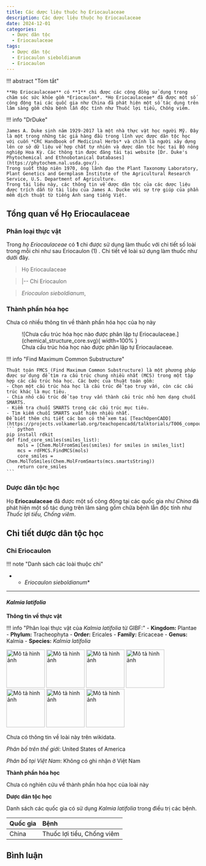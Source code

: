 ```yaml
---
title: Các dược liệu thuộc họ Eriocaulaceae
description: Các dược liệu thuộc họ Eriocaulaceae
date: 2024-12-01
categories:
  - Dược dân tộc
  - Eriocaulaceae
tags:
  - Dược dân tộc
  - Eriocaulon sieboldianum
  - Eriocaulon
---
```

!!! abstract "Tóm tắt"

    **Họ Eriocaulaceae** có **1** chi được các cộng đồng sử dụng trong chăm sóc sức khỏe gồm *Eriocaulon*. *Họ Eriocaulaceae* đã được một số công động tại các quốc gia như China đã phát hiện một số tác dụng trên lâm sàng gồm chữa bệnh lẫn độc tính như Thuốc lợi tiểu, Chống viêm.

!!! info "DrDuke"

    James A. Duke sinh năm 1929-2017 là một nhà thực vật học người Mỹ. Đây là một trong những tác giả hàng đầu trong lĩnh vực dược dân tộc học với cuốn *CRC Handbook of Medicinal Herbs* và chính là người xây dựng lên cơ sở dữ liệu về hợp chất tự nhiên và dược dân tộc học tại Bộ nông nghiệp Hoa Kỳ. Các thông tin được đăng tải tại website [Dr. Duke's Phytochemical and Ethnobotanical Databases](https://phytochem.nal.usda.gov/). 
    Trong suốt thập niên 1970, ông lãnh đạo the Plant Taxonomy Laboratory, Plant Genetics and Germplasm Institute of the Agricultural Research Service, U.S. Department of Agriculture.
    Trong tài liệu này, các thông tin về dược dân tộc của các dược liệu được trích dẫn từ tài liệu của James A. Ducke với sự trợ giúp của phần mềm dịch thuật từ tiếng Anh sang tiếng Việt.
   
## Tổng quan về Họ Eriocaulaceae
### Phân loại thực vật
Trong *họ Eriocaulaceae* có **1** chi được sử dụng làm thuốc với chi tiết số loài trong mỗi chi như sau Eriocaulon (1) . Chi tiết về loài sử dụng làm thuốc như dưới đây.  

>Họ Eriocaulaceae


>|-- Chi Eriocaulon

>*Eriocaulon sieboldianum*,

### Thành phần hóa học 

Chưa có nhiều thông tin về thành phần hóa học của họ này

<figure markdown="span">
    ![Chưa cấu trúc hóa học nào được phân lập tự Eriocaulaceae.](chemical_structure_core.svg){ width=100% }
    <figcaption>Chưa cấu trúc hóa học nào được phân lập tự Eriocaulaceae.</figcaption>
</figure>


!!! info  "Find Maximum Common Substructure"
    
    Thuật toán FMCS (Find Maximum Common Substructure) là một phương pháp được sử dụng để tìm ra cấu trúc chung nhiều nhất (MCS) trong một tập hợp các cấu trúc hóa học. Các bước của thuật toán gồm:
    - Chọn một cấu trúc hóa học là cấu trúc để tạo truy vấn, còn các cấu trúc khác là mục tiêu.
    - Chia nhỏ cấu trúc để tạo truy vấn thành cấu trúc nhỏ hơn dạng chuỗi SMARTS.
    - Kiểm tra chuỗi SMARTS trong các cấu trúc mục tiêu.
    - Tìm kiếm chuỗi SMARTS xuất hiện nhiều nhất.
    Để biết thêm chi tiết các bạn có thể xem tại [TeachOpenCADD](https://projects.volkamerlab.org/teachopencadd/talktorials/T006_compound_maximum_common_substructures.html)
    ``` python
    pip install rdkit
    def find_core_smiles(smiles_list):
        mols = [Chem.MolFromSmiles(smiles) for smiles in smiles_list]
        mcs = rdFMCS.FindMCS(mols)
        core_smiles = Chem.MolToSmiles(Chem.MolFromSmarts(mcs.smartsString))
        return core_smiles
    ```

### Dược dân tộc học

Họ **Eriocaulaceae** đã được một số công động tại các quốc gia như *China* đã phát hiện một số tác dụng trên lâm sàng gồm chữa bệnh lẫn độc tính như *Thuốc lợi tiểu, Chống viêm*.

## Chi tiết dược dân tộc học


### Chi Eriocaulon

!!! note "Danh sách các loài thuộc chi"
    
*	 - *Eriocaulon sieboldianum**

---      
#### *Kalmia latifolia*
**Thông tin về thực vật**

!!! info "Phân loại thực vật của *Kalmia latifolia* từ GIBF:"
    - **Kingdom:** Plantae
    - **Phylum:** Tracheophyta
    - **Order:** Ericales
    - **Family:** Ericaceae
    - **Genus:** Kalmia
    - **Species:** *Kalmia latifolia*

<img src="https://inaturalist-open-data.s3.amazonaws.com/photos/343912844/original.jpg" alt="Mô tả hình ảnh" width="100" height="100">
<img src="https://inaturalist-open-data.s3.amazonaws.com/photos/343912875/original.jpg" alt="Mô tả hình ảnh" width="100" height="100">
<img src="https://inaturalist-open-data.s3.amazonaws.com/photos/343912908/original.jpg" alt="Mô tả hình ảnh" width="100" height="100">
<img src="https://inaturalist-open-data.s3.amazonaws.com/photos/343933193/original.jpeg" alt="Mô tả hình ảnh" width="100" height="100">
<img src="https://inaturalist-open-data.s3.amazonaws.com/photos/343933814/original.jpeg" alt="Mô tả hình ảnh" width="100" height="100">
<img src="https://inaturalist-open-data.s3.amazonaws.com/photos/343934095/original.jpeg" alt="Mô tả hình ảnh" width="100" height="100">
<img src="https://inaturalist-open-data.s3.amazonaws.com/photos/343971290/original.jpeg" alt="Mô tả hình ảnh" width="100" height="100"> 

Chưa có thông tin về loài này trên wikidata.

*Phân bố trên thế giới*: United States of America

*Phân bố tại Việt Nam*: Không có ghi nhận ở Việt Nam

**Thành phần hóa học**
        

Chưa có nghiên cứu về thành phần hóa học của loài này


**Dược dân tộc học**

Danh sách các quốc gia có sử dụng *Kalmia latifolia* trong điều trị các bệnh. 

| Quốc gia   | Bệnh                       |
|:-----------|:---------------------------|
| China      | Thuốc lợi tiểu, Chống viêm |





## Bình luận

<div id="giscus-container"></div>
<script src="https://giscus.app/client.js"
        data-repo="hoangson0787/CSDL-duoc-lieu"
        data-repo-id="R_kgDONbMRNA"
        data-category="Duoc lieu"
        data-category-id="DIC_kwDONbMRNM4ClklR"
        data-mapping="pathname"
        data-strict="0"
        data-reactions-enabled="1"
        data-emit-metadata="1"
        data-input-position="bottom"
        data-theme="light"
        data-lang="en"
        crossorigin="anonymous"
        async>
</script>

